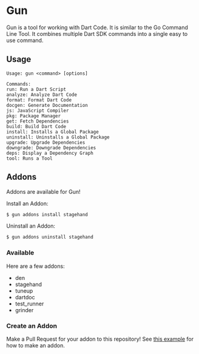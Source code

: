 # Gun

Gun is a tool for working with Dart Code.
It is similar to the Go Command Line Tool.
It combines multiple Dart SDK commands into a single easy to use command.

## Usage

```
Usage: gun <command> [options]

Commands:
run: Run a Dart Script
analyze: Analyze Dart Code
format: Format Dart Code
docgen: Generate Documentation
js: JavaScript Compiler
pkg: Package Manager
get: Fetch Dependencies
build: Build Dart Code
install: Installs a Global Package
uninstall: Uninstalls a Global Package
upgrade: Upgrade Dependencies
downgrade: Downgrade Dependencies
deps: Display a Dependency Graph
tool: Runs a Tool
```

## Addons

Addons are available for Gun!

Install an Addon:
```bash
$ gun addons install stagehand
```

Uninstall an Addon:
```bash
$ gun addons uninstall stagehand
```

### Available

Here are a few addons:

- den
- stagehand
- tuneup
- dartdoc
- test_runner
- grinder

### Create an Addon

Make a Pull Request for your addon to this repository! See [this example](https://github.com/DirectMyFile/gun/blob/master/addons/stagehand.json) for how to make an addon.
